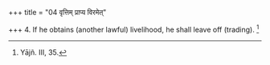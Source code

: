 +++
title = "04 वृत्तिम् प्राप्य विरमेत्"

+++
4. If he obtains (another lawful) livelihood, he shall leave off (trading). [^2] 


[^2]:  Yājñ. III, 35.
